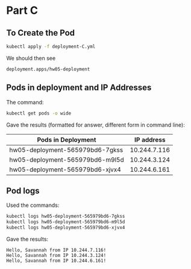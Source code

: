 # Part C


## To Create the Pod

```bash
kubectl apply -f deployment-C.yml
```
We should then see 

```
deployment.apps/hw05-deployment
```

## Pods in deployment and IP Addresses

The command:

```bash
kubectl get pods -o wide
```
Gave the results (formatted for answer, different form in command line):


| Pods in Deployment  | IP address |
| ------------- | ------------- |
| hw05-deployment-565979bd6-7gkss | 10.244.7.116  |
| hw05-deployment-565979bd6-m9l5d | 10.244.3.124  |
| hw05-deployment-565979bd6-xjvx4 | 10.244.6.161  |


## Pod logs

Used the commands: 

```bash
kubectl logs hw05-deployment-565979bd6-7gkss
kubectl logs hw05-deployment-565979bd6-m9l5d
kubectl logs hw05-deployment-565979bd6-xjvx4
```
Gave the results:

```
Hello, Savannah from IP 10.244.7.116!
Hello, Savannah from IP 10.244.3.124!
Hello, Savannah from IP 10.244.6.161!

```

